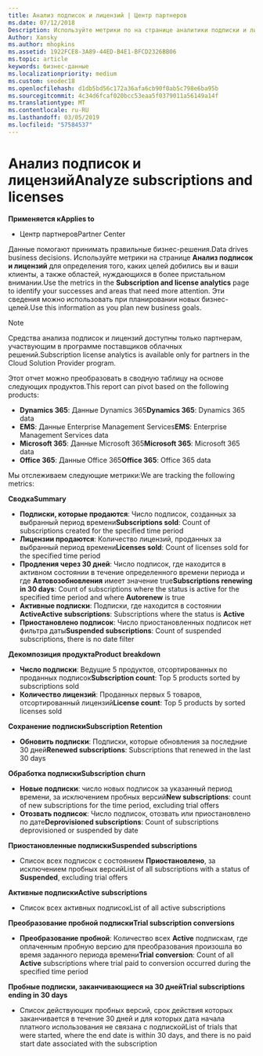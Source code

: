 ```yaml
---
title: Анализ подписок и лицензий | Центр партнеров
ms.date: 07/12/2018
Description: Используйте метрики по на странице аналитики подписки и лицензии для идентификации успешных и области, которые требуют больше внимания.
Author: Xansky
ms.author: mhopkins
ms.assetid: 1922FCE8-3A89-44ED-B4E1-BFCD2326BB06
ms.topic: article
keywords: бизнес-данные
ms.localizationpriority: medium
ms.custom: seodec18
ms.openlocfilehash: d1db5bd56c172a36afa6cb90f0ab5c798e6ba95b
ms.sourcegitcommit: 4c34d6fcaf020bcc53eaa5f0379011a56149a14f
ms.translationtype: MT
ms.contentlocale: ru-RU
ms.lasthandoff: 03/05/2019
ms.locfileid: "57584537"
---
```

# <a name="analyze-subscriptions-and-licenses"></a><span data-ttu-id="d4d04-104">Анализ подписок и лицензий</span><span class="sxs-lookup"><span data-stu-id="d4d04-104">Analyze subscriptions and licenses</span></span> 

<span data-ttu-id="d4d04-105">**Применяется к**</span><span class="sxs-lookup"><span data-stu-id="d4d04-105">**Applies to**</span></span>

- <span data-ttu-id="d4d04-106">Центр партнеров</span><span class="sxs-lookup"><span data-stu-id="d4d04-106">Partner Center</span></span>

<span data-ttu-id="d4d04-107">Данные помогают принимать правильные бизнес-решения.</span><span class="sxs-lookup"><span data-stu-id="d4d04-107">Data drives business decisions.</span></span> <span data-ttu-id="d4d04-108">Используйте метрики на странице **Анализ подписок и лицензий** для определения того, каких целей добились вы и ваши клиенты, а также областей, нуждающихся в более пристальном внимании.</span><span class="sxs-lookup"><span data-stu-id="d4d04-108">Use the metrics in the **Subscription and license analytics** page to identify your successes and areas that need more attention.</span></span> <span data-ttu-id="d4d04-109">Эти сведения можно использовать при планировании новых бизнес-целей.</span><span class="sxs-lookup"><span data-stu-id="d4d04-109">Use this information as you plan new business goals.</span></span>

> [!NOTE]
> <span data-ttu-id="d4d04-110">Средства анализа подписок и лицензий доступны только партнерам, участвующим в программе поставщиков облачных решений.</span><span class="sxs-lookup"><span data-stu-id="d4d04-110">Subscription license analytics is available only for partners in the Cloud Solution Provider program.</span></span>


<span data-ttu-id="d4d04-111">Этот отчет можно преобразовать в сводную таблицу на основе следующих продуктов.</span><span class="sxs-lookup"><span data-stu-id="d4d04-111">This report can pivot based on the following products:</span></span>

 - <span data-ttu-id="d4d04-112">**Dynamics 365**: Данные Dynamics 365</span><span class="sxs-lookup"><span data-stu-id="d4d04-112">**Dynamics 365**: Dynamics 365 data</span></span>  
 - <span data-ttu-id="d4d04-113">**EMS**: Данные Enterprise Management Services</span><span class="sxs-lookup"><span data-stu-id="d4d04-113">**EMS**: Enterprise Management Services data</span></span>  
 - <span data-ttu-id="d4d04-114">**Microsoft 365**: Данные Microsoft 365</span><span class="sxs-lookup"><span data-stu-id="d4d04-114">**Microsoft 365**: Microsoft 365 data</span></span>  
 - <span data-ttu-id="d4d04-115">**Office 365**: Данные Office 365</span><span class="sxs-lookup"><span data-stu-id="d4d04-115">**Office 365**: Office 365 data</span></span>  


<span data-ttu-id="d4d04-116">Мы отслеживаем следующие метрики:</span><span class="sxs-lookup"><span data-stu-id="d4d04-116">We are tracking the following metrics:</span></span>

<span data-ttu-id="d4d04-117">**Сводка**</span><span class="sxs-lookup"><span data-stu-id="d4d04-117">**Summary**</span></span>  
 - <span data-ttu-id="d4d04-118">**Подписки, которые продаются**: Число подписок, созданных за выбранный период времени</span><span class="sxs-lookup"><span data-stu-id="d4d04-118">**Subscriptions sold**: Count of subscriptions created for the specified time period</span></span>  
 - <span data-ttu-id="d4d04-119">**Лицензии продаются**: Количество лицензий, проданных за выбранный период времени</span><span class="sxs-lookup"><span data-stu-id="d4d04-119">**Licenses sold**: Count of licenses sold for the specified time period</span></span>   
 - <span data-ttu-id="d4d04-120">**Продления через 30 дней**: Число подписок, где находится в активном состоянии в течение определенного времени периода и где **Автовозобновления** имеет значение true</span><span class="sxs-lookup"><span data-stu-id="d4d04-120">**Subscriptions renewing in 30 days**: Count of subscriptions where the status is active for the specified time period and where **Autorenew** is true</span></span>
 - <span data-ttu-id="d4d04-121">**Активные подписки**: Подписки, где находится в состоянии **Active**</span><span class="sxs-lookup"><span data-stu-id="d4d04-121">**Active subscriptions**: Subscriptions where the status is **Active**</span></span>  
 - <span data-ttu-id="d4d04-122">**Приостановлено подписок**: Число приостановленных подписок нет фильтра даты</span><span class="sxs-lookup"><span data-stu-id="d4d04-122">**Suspended subscriptions**: Count of suspended subscriptions, there is no date filter</span></span>  

<span data-ttu-id="d4d04-123">**Декомпозиция продукта**</span><span class="sxs-lookup"><span data-stu-id="d4d04-123">**Product breakdown**</span></span>  
 - <span data-ttu-id="d4d04-124">**Число подписки**: Ведущие 5 продуктов, отсортированных по проданных подписок</span><span class="sxs-lookup"><span data-stu-id="d4d04-124">**Subscription count**: Top 5 products sorted by subscriptions sold</span></span>  
 - <span data-ttu-id="d4d04-125">**Количество лицензий**: Проданных первых 5 товаров, отсортированный лицензий</span><span class="sxs-lookup"><span data-stu-id="d4d04-125">**License count**: Top 5 products by sorted licenses sold</span></span>

<span data-ttu-id="d4d04-126">**Сохранение подписки**</span><span class="sxs-lookup"><span data-stu-id="d4d04-126">**Subscription Retention**</span></span>
 - <span data-ttu-id="d4d04-127">**Обновить подписки**: Подписки, которые обновления за последние 30 дней</span><span class="sxs-lookup"><span data-stu-id="d4d04-127">**Renewed subscriptions**: Subscriptions that renewed in the last 30 days</span></span>  

<span data-ttu-id="d4d04-128">**Обработка подписки**</span><span class="sxs-lookup"><span data-stu-id="d4d04-128">**Subscription churn**</span></span>  
 - <span data-ttu-id="d4d04-129">**Новые подписки**: число новых подписок за указанный период времени, за исключением пробных версий</span><span class="sxs-lookup"><span data-stu-id="d4d04-129">**New subscriptions**: count of new subscriptions for the time period, excluding trial offers</span></span>  
 - <span data-ttu-id="d4d04-130">**Отозвать подписок**: Число подписок, отозвать или приостановлено по дате</span><span class="sxs-lookup"><span data-stu-id="d4d04-130">**Deprovisioned subscriptions**: Count of subscriptions deprovisioned or suspended by date</span></span>  

<span data-ttu-id="d4d04-131">**Приостановленные подписки**</span><span class="sxs-lookup"><span data-stu-id="d4d04-131">**Suspended subscriptions**</span></span>  
 - <span data-ttu-id="d4d04-132">Список всех подписок с состоянием **Приостановлено**, за исключением пробных версий</span><span class="sxs-lookup"><span data-stu-id="d4d04-132">List of all subscriptions with a status of **Suspended**, excluding trial offers</span></span>  
  
<span data-ttu-id="d4d04-133">**Активные подписки**</span><span class="sxs-lookup"><span data-stu-id="d4d04-133">**Active subscriptions**</span></span>
 - <span data-ttu-id="d4d04-134">Список всех активных подписок</span><span class="sxs-lookup"><span data-stu-id="d4d04-134">List of all active subscriptions</span></span>  

<span data-ttu-id="d4d04-135">**Преобразование пробной подписки**</span><span class="sxs-lookup"><span data-stu-id="d4d04-135">**Trial subscription conversions**</span></span>  
 - <span data-ttu-id="d4d04-136">**Преобразование пробной**: Количество всех **Active** подпискам, где оплаченным пробную версию для преобразования произошла во время заданного периода времени</span><span class="sxs-lookup"><span data-stu-id="d4d04-136">**Trial conversion**: Count of all **Active** subscriptions where trial paid to conversion occurred during the specified time period</span></span>  

<span data-ttu-id="d4d04-137">**Пробные подписки, заканчивающиеся на 30 дней**</span><span class="sxs-lookup"><span data-stu-id="d4d04-137">**Trial subscriptions ending in 30 days**</span></span>  
 - <span data-ttu-id="d4d04-138">Список действующих пробных версий, срок действия которых заканчивается в течение 30 дней и для которых дата начала платного использования не связана с подпиской</span><span class="sxs-lookup"><span data-stu-id="d4d04-138">List of trials that were started, where the end date is within 30 days, and there is no paid start date associated with the subscription</span></span>  

  